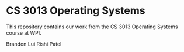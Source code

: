 # CS 3013 Operating Systems

This repository contains our work from the CS 3013 Operating Systems course at WPI. 

Brandon Lui
Rishi Patel

